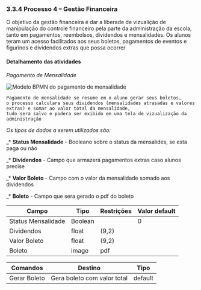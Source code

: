 ### 3.3.4 Processo 4 – Gestão Financeira

O objetivo da gestão financeira é dar a liberade de vizualição de manipulação do controle financeiro pela parte da administração da escola, tanto em pagamentos, reembolsos, dividendos e mensalidades. Os alunos teram um acesso facilitados aos seus boletos, pagamentos de eventos e figurinos e dividendos extras que possa ocorrer

#### Detalhamento das atividades

*Pagamento de Mensalidade*

![Modelo BPMN do pagamento de mensalidade](images/bpmnGestãoFinaceira.svg "Modelo BPMN de Gestão Financeira")

```
Pagamento de mensalidade se resume em o aluno gerar seus boletos,
o processo calculara seus dividendos (mensalidades atrasadas e valores extras) e somar ao valor total da mensalidade,
tudo sera salvo e podera ser exibido em uma tela de vizualização da administração
```

_Os tipos de dados a serem utilizados são:_

_* **Status Mensalidade** - Booleano sobre o status da mensalides, se esta paga ou não

_* **Dividendos** - Campo que armazerá pagamentos extras caso alunos precise

_* **Valor Boleto** - Campo com o valor da mensalidade somado aos dividendos

_* **Boleto** - Campo que sera gerado o pdf do boleto

| **Campo**          | **Tipo**         | **Restrições**         | **Valor default** |
| ---                | ---              | ---                    | ---               |
| Status Mensalidade | Boolean          |                        | 0                 |
| Dividendos         | float            | (9,2)                  |                   |
| Valor Boleto       | float            | (9,2)                  |                   |
| Boleto             | image            | pdf                    |                   |


| **Comandos**         |  **Destino**                   | **Tipo**          |
| ---                  | ---                            | ---               |
| Gerar Boleto         | Gera boleto com valor total    | default           |




